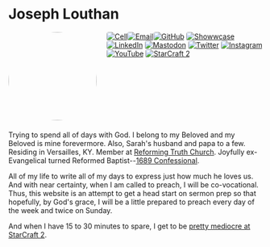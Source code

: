 <style>

.contact-info img {
  margin: 0rem 0;
  align: left;
  border-radius: 4px;
}

.container {
  display: flex;
  align-items: flex-start;
}

.text {
  flex: 1;
  margin-left: 20px;
}

.logos {
  display: flex;
  align-items: flex-start;
  vertical-align: top;
  flex-direction: column;
  margin: auto;
  padding: 0px;
  text-align: center;
}

.logos a {
  text-decoration: none !important;
  border:0px !important;
  outline: none;
  border-width: 0px;
  outline-width:0px;
  border-bottom: none;
  box-shadow: 0 0px;
}

.logos img {
  margin: 0rem 0;
  margin-left: 5px;
  width: 60px;
  height: 60px;
}

</style>

# Joseph Louthan

<img style="float: left; padding-right: 20px; padding-bottom: 20px; border-radius: 50%;" src="/images/jlouthan-ai-starry-back-500-01.png" width="175px">

<div class="contact-info">

  [![Cell](https://img.shields.io/badge/SMS-joseph-437790?style=for-the-badge&logo=Apple)](sms:8177071486)[![Email](https://img.shields.io/badge/Email-joseph-success?style=for-the-badge&logo=Minutemailer)](mailto:joe@theologic.us)[![GitHub](https://img.shields.io/badge/GitHub-joseph-171515?style=for-the-badge&logo=GitHub)](https://github.com/joelouthan)
  [![Showwcase](https://img.shields.io/badge/Showwcase-joelouthan-D17FF3?style=for-the-badge)](https://joelouthan.showwcase.com)
  [![LinkedIn](https://img.shields.io/badge/linkedin-joelouthan-0C66C2?style=for-the-badge&logo=linkedin)](https://linkedin.com/in/joelouthan)
  [![Mastodon](https://img.shields.io/badge/Mastodon-joseph@bibly.com-6D6EFE?domain=https%3A%2F%2Fbibly.com&style=for-the-badge&logo=mastodon)](https://bibly.com/@joseph)
  [![Twitter](https://img.shields.io/badge/Twitter-josephlouthan-blue?style=for-the-badge&logo=twitter)](https://twitter.com/josephlouthan)
  [![Instagram](https://img.shields.io/badge/Instagram-josephlouthan-E4405F?style=for-the-badge&logo=instagram)](https://www.instagram.com/josephlouthan/)
  [![YouTube](https://img.shields.io/badge/Youtube-Theologicus-FF0100?style=for-the-badge&logo=youtube)](https://www.youtube.com/channel/UC2OGCVvHpHJo9dTVSSDz7ZQ)
  [![StarCraft 2](https://img.shields.io/badge/StarCraft%202-Nachoz-80A6C6?style=for-the-badge)](https://starcraft2.com/en-us/profile/1/1/9753175)

</div>

<p style="clear:both;">

Trying to spend all of days with God. I belong to my Beloved and my Beloved is mine forevermore. Also, Sarah's husband and papa to a few. Residing in Versailles, KY. Member at [Reforming Truth Church](https://reformingtruth.church). Joyfully ex-Evangelical turned Reformed Baptist--[1689 Confessional](confession-1689/1689-0-0.md).

All of my life to write all of my days to express just how much he loves us. And with near certainty, when I am called to preach, I will be co-vocational. Thus, this website is an attempt to get a head start on sermon prep so that hopefully, by God's grace, I will be a little prepared to preach every day of the week and twice on Sunday.

And when I have 15 to 30 minutes to spare, I get to be [pretty mediocre at StarCraft 2](https://starcraft2.com/en-us/profile/1/1/9753175).
